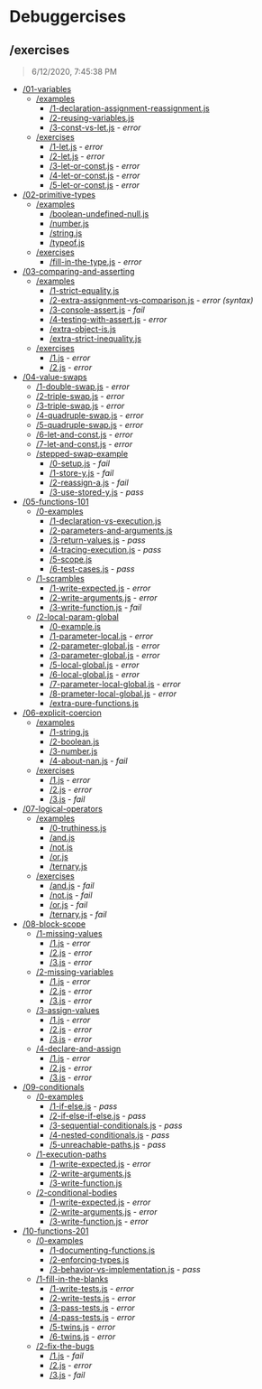 # Debuggercises 

## /exercises 

> 6/12/2020, 7:45:38 PM 

- [/01-variables](./01-variables/REVIEW.md)
  - [/examples](./01-variables/examples/REVIEW.md)
    - [/1-declaration-assignment-reassignment.js](./01-variables/examples/REVIEW.md#1-declaration-assignment-reassignmentjs)  
    - [/2-reusing-variables.js](./01-variables/examples/REVIEW.md#2-reusing-variablesjs)  
    - [/3-const-vs-let.js](./01-variables/examples/REVIEW.md#3-const-vs-letjs) - _error_ 
  - [/exercises](./01-variables/exercises/REVIEW.md)
    - [/1-let.js](./01-variables/exercises/REVIEW.md#1-letjs) - _error_ 
    - [/2-let.js](./01-variables/exercises/REVIEW.md#2-letjs) - _error_ 
    - [/3-let-or-const.js](./01-variables/exercises/REVIEW.md#3-let-or-constjs) - _error_ 
    - [/4-let-or-const.js](./01-variables/exercises/REVIEW.md#4-let-or-constjs) - _error_ 
    - [/5-let-or-const.js](./01-variables/exercises/REVIEW.md#5-let-or-constjs) - _error_ 
- [/02-primitive-types](./02-primitive-types/REVIEW.md)
  - [/examples](./02-primitive-types/examples/REVIEW.md)
    - [/boolean-undefined-null.js](./02-primitive-types/examples/REVIEW.md#boolean-undefined-nulljs)  
    - [/number.js](./02-primitive-types/examples/REVIEW.md#numberjs)  
    - [/string.js](./02-primitive-types/examples/REVIEW.md#stringjs)  
    - [/typeof.js](./02-primitive-types/examples/REVIEW.md#typeofjs)  
  - [/exercises](./02-primitive-types/exercises/REVIEW.md)
    - [/fill-in-the-type.js](./02-primitive-types/exercises/REVIEW.md#fill-in-the-typejs) - _error_ 
- [/03-comparing-and-asserting](./03-comparing-and-asserting/REVIEW.md)
  - [/examples](./03-comparing-and-asserting/examples/REVIEW.md)
    - [/1-strict-equality.js](./03-comparing-and-asserting/examples/REVIEW.md#1-strict-equalityjs)  
    - [/2-extra-assignment-vs-comparison.js](./03-comparing-and-asserting/examples/REVIEW.md#2-extra-assignment-vs-comparisonjs) - _error (syntax)_ 
    - [/3-console-assert.js](./03-comparing-and-asserting/examples/REVIEW.md#3-console-assertjs) - _fail_ 
    - [/4-testing-with-assert.js](./03-comparing-and-asserting/examples/REVIEW.md#4-testing-with-assertjs) - _error_ 
    - [/extra-object-is.js](./03-comparing-and-asserting/examples/REVIEW.md#extra-object-isjs)  
    - [/extra-strict-inequality.js](./03-comparing-and-asserting/examples/REVIEW.md#extra-strict-inequalityjs)  
  - [/exercises](./03-comparing-and-asserting/exercises/REVIEW.md)
    - [/1.js](./03-comparing-and-asserting/exercises/REVIEW.md#1js) - _error_ 
    - [/2.js](./03-comparing-and-asserting/exercises/REVIEW.md#2js) - _error_ 
- [/04-value-swaps](./04-value-swaps/REVIEW.md)
  - [/1-double-swap.js](./04-value-swaps/REVIEW.md#1-double-swapjs) - _error_ 
  - [/2-triple-swap.js](./04-value-swaps/REVIEW.md#2-triple-swapjs) - _error_ 
  - [/3-triple-swap.js](./04-value-swaps/REVIEW.md#3-triple-swapjs) - _error_ 
  - [/4-quadruple-swap.js](./04-value-swaps/REVIEW.md#4-quadruple-swapjs) - _error_ 
  - [/5-quadruple-swap.js](./04-value-swaps/REVIEW.md#5-quadruple-swapjs) - _error_ 
  - [/6-let-and-const.js](./04-value-swaps/REVIEW.md#6-let-and-constjs) - _error_ 
  - [/7-let-and-const.js](./04-value-swaps/REVIEW.md#7-let-and-constjs) - _error_ 
  - [/stepped-swap-example](./04-value-swaps/stepped-swap-example/REVIEW.md)
    - [/0-setup.js](./04-value-swaps/stepped-swap-example/REVIEW.md#0-setupjs) - _fail_ 
    - [/1-store-y.js](./04-value-swaps/stepped-swap-example/REVIEW.md#1-store-yjs) - _fail_ 
    - [/2-reassign-a.js](./04-value-swaps/stepped-swap-example/REVIEW.md#2-reassign-ajs) - _fail_ 
    - [/3-use-stored-y.js](./04-value-swaps/stepped-swap-example/REVIEW.md#3-use-stored-yjs) - _pass_ 
- [/05-functions-101](./05-functions-101/REVIEW.md)
  - [/0-examples](./05-functions-101/0-examples/REVIEW.md)
    - [/1-declaration-vs-execution.js](./05-functions-101/0-examples/REVIEW.md#1-declaration-vs-executionjs)  
    - [/2-parameters-and-arguments.js](./05-functions-101/0-examples/REVIEW.md#2-parameters-and-argumentsjs)  
    - [/3-return-values.js](./05-functions-101/0-examples/REVIEW.md#3-return-valuesjs) - _pass_ 
    - [/4-tracing-execution.js](./05-functions-101/0-examples/REVIEW.md#4-tracing-executionjs) - _pass_ 
    - [/5-scope.js](./05-functions-101/0-examples/REVIEW.md#5-scopejs)  
    - [/6-test-cases.js](./05-functions-101/0-examples/REVIEW.md#6-test-casesjs) - _pass_ 
  - [/1-scrambles](./05-functions-101/1-scrambles/REVIEW.md)
    - [/1-write-expected.js](./05-functions-101/1-scrambles/REVIEW.md#1-write-expectedjs) - _error_ 
    - [/2-write-arguments.js](./05-functions-101/1-scrambles/REVIEW.md#2-write-argumentsjs) - _error_ 
    - [/3-write-function.js](./05-functions-101/1-scrambles/REVIEW.md#3-write-functionjs) - _fail_ 
  - [/2-local-param-global](./05-functions-101/2-local-param-global/REVIEW.md)
    - [/0-example.js](./05-functions-101/2-local-param-global/REVIEW.md#0-examplejs)  
    - [/1-parameter-local.js](./05-functions-101/2-local-param-global/REVIEW.md#1-parameter-localjs) - _error_ 
    - [/2-parameter-global.js](./05-functions-101/2-local-param-global/REVIEW.md#2-parameter-globaljs) - _error_ 
    - [/3-parameter-global.js](./05-functions-101/2-local-param-global/REVIEW.md#3-parameter-globaljs) - _error_ 
    - [/5-local-global.js](./05-functions-101/2-local-param-global/REVIEW.md#5-local-globaljs) - _error_ 
    - [/6-local-global.js](./05-functions-101/2-local-param-global/REVIEW.md#6-local-globaljs) - _error_ 
    - [/7-parameter-local-global.js](./05-functions-101/2-local-param-global/REVIEW.md#7-parameter-local-globaljs) - _error_ 
    - [/8-prameter-local-global.js](./05-functions-101/2-local-param-global/REVIEW.md#8-prameter-local-globaljs) - _error_ 
    - [/extra-pure-functions.js](./05-functions-101/2-local-param-global/REVIEW.md#extra-pure-functionsjs)  
- [/06-explicit-coercion](./06-explicit-coercion/REVIEW.md)
  - [/examples](./06-explicit-coercion/examples/REVIEW.md)
    - [/1-string.js](./06-explicit-coercion/examples/REVIEW.md#1-stringjs)  
    - [/2-boolean.js](./06-explicit-coercion/examples/REVIEW.md#2-booleanjs)  
    - [/3-number.js](./06-explicit-coercion/examples/REVIEW.md#3-numberjs)  
    - [/4-about-nan.js](./06-explicit-coercion/examples/REVIEW.md#4-about-nanjs) - _fail_ 
  - [/exercises](./06-explicit-coercion/exercises/REVIEW.md)
    - [/1.js](./06-explicit-coercion/exercises/REVIEW.md#1js) - _error_ 
    - [/2.js](./06-explicit-coercion/exercises/REVIEW.md#2js) - _error_ 
    - [/3.js](./06-explicit-coercion/exercises/REVIEW.md#3js) - _fail_ 
- [/07-logical-operators](./07-logical-operators/REVIEW.md)
  - [/examples](./07-logical-operators/examples/REVIEW.md)
    - [/0-truthiness.js](./07-logical-operators/examples/REVIEW.md#0-truthinessjs)  
    - [/and.js](./07-logical-operators/examples/REVIEW.md#andjs)  
    - [/not.js](./07-logical-operators/examples/REVIEW.md#notjs)  
    - [/or.js](./07-logical-operators/examples/REVIEW.md#orjs)  
    - [/ternary.js](./07-logical-operators/examples/REVIEW.md#ternaryjs)  
  - [/exercises](./07-logical-operators/exercises/REVIEW.md)
    - [/and.js](./07-logical-operators/exercises/REVIEW.md#andjs) - _fail_ 
    - [/not.js](./07-logical-operators/exercises/REVIEW.md#notjs) - _fail_ 
    - [/or.js](./07-logical-operators/exercises/REVIEW.md#orjs) - _fail_ 
    - [/ternary.js](./07-logical-operators/exercises/REVIEW.md#ternaryjs) - _fail_ 
- [/08-block-scope](./08-block-scope/REVIEW.md)
  - [/1-missing-values](./08-block-scope/1-missing-values/REVIEW.md)
    - [/1.js](./08-block-scope/1-missing-values/REVIEW.md#1js) - _error_ 
    - [/2.js](./08-block-scope/1-missing-values/REVIEW.md#2js) - _error_ 
    - [/3.js](./08-block-scope/1-missing-values/REVIEW.md#3js) - _error_ 
  - [/2-missing-variables](./08-block-scope/2-missing-variables/REVIEW.md)
    - [/1.js](./08-block-scope/2-missing-variables/REVIEW.md#1js) - _error_ 
    - [/2.js](./08-block-scope/2-missing-variables/REVIEW.md#2js) - _error_ 
    - [/3.js](./08-block-scope/2-missing-variables/REVIEW.md#3js) - _error_ 
  - [/3-assign-values](./08-block-scope/3-assign-values/REVIEW.md)
    - [/1.js](./08-block-scope/3-assign-values/REVIEW.md#1js) - _error_ 
    - [/2.js](./08-block-scope/3-assign-values/REVIEW.md#2js) - _error_ 
    - [/3.js](./08-block-scope/3-assign-values/REVIEW.md#3js) - _error_ 
  - [/4-declare-and-assign](./08-block-scope/4-declare-and-assign/REVIEW.md)
    - [/1.js](./08-block-scope/4-declare-and-assign/REVIEW.md#1js) - _error_ 
    - [/2.js](./08-block-scope/4-declare-and-assign/REVIEW.md#2js) - _error_ 
    - [/3.js](./08-block-scope/4-declare-and-assign/REVIEW.md#3js) - _error_ 
- [/09-conditionals](./09-conditionals/REVIEW.md)
  - [/0-examples](./09-conditionals/0-examples/REVIEW.md)
    - [/1-if-else.js](./09-conditionals/0-examples/REVIEW.md#1-if-elsejs) - _pass_ 
    - [/2-if-else-if-else.js](./09-conditionals/0-examples/REVIEW.md#2-if-else-if-elsejs) - _pass_ 
    - [/3-sequential-conditionals.js](./09-conditionals/0-examples/REVIEW.md#3-sequential-conditionalsjs) - _pass_ 
    - [/4-nested-conditionals.js](./09-conditionals/0-examples/REVIEW.md#4-nested-conditionalsjs) - _pass_ 
    - [/5-unreachable-paths.js](./09-conditionals/0-examples/REVIEW.md#5-unreachable-pathsjs) - _pass_ 
  - [/1-execution-paths](./09-conditionals/1-execution-paths/REVIEW.md)
    - [/1-write-expected.js](./09-conditionals/1-execution-paths/REVIEW.md#1-write-expectedjs) - _error_ 
    - [/2-write-arguments.js](./09-conditionals/1-execution-paths/REVIEW.md#2-write-argumentsjs)  
    - [/3-write-function.js](./09-conditionals/1-execution-paths/REVIEW.md#3-write-functionjs)  
  - [/2-conditional-bodies](./09-conditionals/2-conditional-bodies/REVIEW.md)
    - [/1-write-expected.js](./09-conditionals/2-conditional-bodies/REVIEW.md#1-write-expectedjs) - _error_ 
    - [/2-write-arguments.js](./09-conditionals/2-conditional-bodies/REVIEW.md#2-write-argumentsjs) - _error_ 
    - [/3-write-function.js](./09-conditionals/2-conditional-bodies/REVIEW.md#3-write-functionjs) - _error_ 
- [/10-functions-201](./10-functions-201/REVIEW.md)
  - [/0-examples](./10-functions-201/0-examples/REVIEW.md)
    - [/1-documenting-functions.js](./10-functions-201/0-examples/REVIEW.md#1-documenting-functionsjs)  
    - [/2-enforcing-types.js](./10-functions-201/0-examples/REVIEW.md#2-enforcing-typesjs)  
    - [/3-behavior-vs-implementation.js](./10-functions-201/0-examples/REVIEW.md#3-behavior-vs-implementationjs) - _pass_ 
  - [/1-fill-in-the-blanks](./10-functions-201/1-fill-in-the-blanks/REVIEW.md)
    - [/1-write-tests.js](./10-functions-201/1-fill-in-the-blanks/REVIEW.md#1-write-testsjs) - _error_ 
    - [/2-write-tests.js](./10-functions-201/1-fill-in-the-blanks/REVIEW.md#2-write-testsjs) - _error_ 
    - [/3-pass-tests.js](./10-functions-201/1-fill-in-the-blanks/REVIEW.md#3-pass-testsjs) - _error_ 
    - [/4-pass-tests.js](./10-functions-201/1-fill-in-the-blanks/REVIEW.md#4-pass-testsjs) - _error_ 
    - [/5-twins.js](./10-functions-201/1-fill-in-the-blanks/REVIEW.md#5-twinsjs) - _error_ 
    - [/6-twins.js](./10-functions-201/1-fill-in-the-blanks/REVIEW.md#6-twinsjs) - _error_ 
  - [/2-fix-the-bugs](./10-functions-201/2-fix-the-bugs/REVIEW.md)
    - [/1.js](./10-functions-201/2-fix-the-bugs/REVIEW.md#1js) - _fail_ 
    - [/2.js](./10-functions-201/2-fix-the-bugs/REVIEW.md#2js) - _error_ 
    - [/3.js](./10-functions-201/2-fix-the-bugs/REVIEW.md#3js) - _fail_ 

